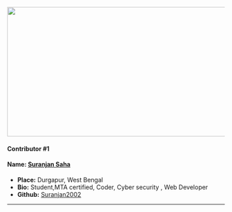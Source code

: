 <p align="center">
  <img width="700" height="300" src="https://hacktoberfest.digitalocean.com/_nuxt/img/logo-hacktoberfest-full.f42e3b1.svg">
</p>


#### Contributor #1
#### Name: [Suranjan Saha](https://github.com/Suranjan2002)
- **Place:** Durgapur, West Bengal
- **Bio:** Student,MTA certified, Coder, Cyber security , Web Developer
- **Github:** [Suranjan2002](https://github.com/Suranjan2002)
---
